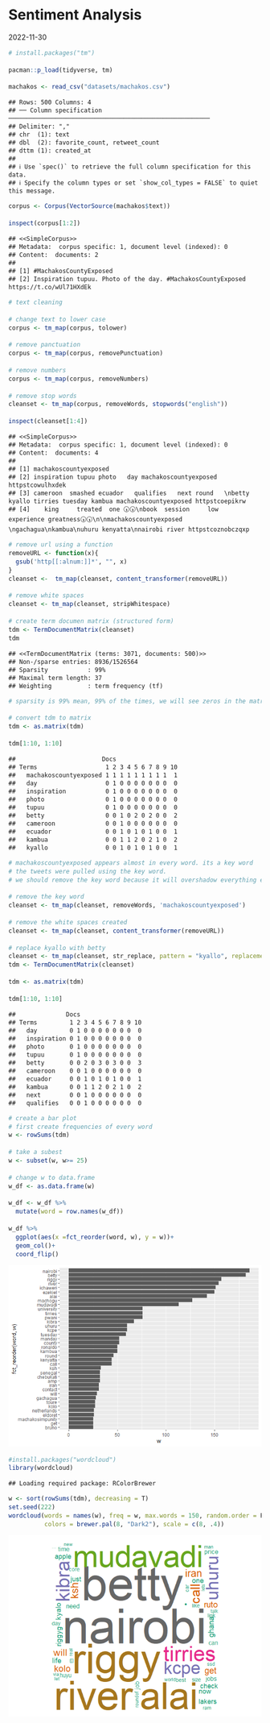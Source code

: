 Sentiment Analysis
================
2022-11-30

``` r
# install.packages("tm")

pacman::p_load(tidyverse, tm)

machakos <- read_csv("datasets/machakos.csv")
```

    ## Rows: 500 Columns: 4
    ## ── Column specification ────────────────────────────────────────────────────────
    ## Delimiter: ","
    ## chr  (1): text
    ## dbl  (2): favorite_count, retweet_count
    ## dttm (1): created_at
    ## 
    ## ℹ Use `spec()` to retrieve the full column specification for this data.
    ## ℹ Specify the column types or set `show_col_types = FALSE` to quiet this message.

``` r
corpus <- Corpus(VectorSource(machakos$text))

inspect(corpus[1:2])
```

    ## <<SimpleCorpus>>
    ## Metadata:  corpus specific: 1, document level (indexed): 0
    ## Content:  documents: 2
    ## 
    ## [1] #MachakosCountyExposed                                                             
    ## [2] Inspiration tupuu. Photo of the day. #MachakosCountyExposed https://t.co/wUl71HXdEk

``` r
# text cleaning

# change text to lower case
corpus <- tm_map(corpus, tolower)

# remove panctuation
corpus <- tm_map(corpus, removePunctuation)

# remove numbers
corpus <- tm_map(corpus, removeNumbers)

# remove stop words
cleanset <- tm_map(corpus, removeWords, stopwords("english"))

inspect(cleanset[1:4])
```

    ## <<SimpleCorpus>>
    ## Metadata:  corpus specific: 1, document level (indexed): 0
    ## Content:  documents: 4
    ## 
    ## [1] machakoscountyexposed                                                                                                                                                        
    ## [2] inspiration tupuu photo   day machakoscountyexposed httpstcowulhxdek                                                                                                         
    ## [3] cameroon  smashed ecuador   qualifies   next round   \nbetty kyallo tirries tuesday kambua machakoscountyexposed httpstcoepikrw                                              
    ## [4]    king     treated  one 🕠🕠\nbook  session     low    experience greatness🕠🕠\n\nmachakoscountyexposed \ngachagua\nkambua\nuhuru kenyatta\nnairobi river httpstcoznobczqxp

``` r
# remove url using a function
removeURL <- function(x){
  gsub('http[[:alnum:]]*', "", x)
}
cleanset <-  tm_map(cleanset, content_transformer(removeURL))

# remove white spaces
cleanset <- tm_map(cleanset, stripWhitespace)

# create term documen matrix (structured form)
tdm <- TermDocumentMatrix(cleanset)
tdm 
```

    ## <<TermDocumentMatrix (terms: 3071, documents: 500)>>
    ## Non-/sparse entries: 8936/1526564
    ## Sparsity           : 99%
    ## Maximal term length: 37
    ## Weighting          : term frequency (tf)

``` r
# sparsity is 99% mean, 99% of the times, we will see zeros in the matrix

# convert tdm to matrix
tdm <- as.matrix(tdm)

tdm[1:10, 1:10]
```

    ##                        Docs
    ## Terms                   1 2 3 4 5 6 7 8 9 10
    ##   machakoscountyexposed 1 1 1 1 1 1 1 1 1  1
    ##   day                   0 1 0 0 0 0 0 0 0  0
    ##   inspiration           0 1 0 0 0 0 0 0 0  0
    ##   photo                 0 1 0 0 0 0 0 0 0  0
    ##   tupuu                 0 1 0 0 0 0 0 0 0  0
    ##   betty                 0 0 1 0 2 0 2 0 0  2
    ##   cameroon              0 0 1 0 0 0 0 0 0  0
    ##   ecuador               0 0 1 0 1 0 1 0 0  1
    ##   kambua                0 0 1 1 2 0 2 1 0  2
    ##   kyallo                0 0 1 0 1 0 1 0 0  1

``` r
# machakoscountyexposed appears almost in every word. its a key word
# the tweets were pulled using the key word.
# we should remove the key word because it will overshadow everything else

# remove the key word
cleanset <- tm_map(cleanset, removeWords, 'machakoscountyexposed')

# remove the white spaces created
cleanset <- tm_map(cleanset, content_transformer(removeURL))

# replace kyallo with betty
cleanset <- tm_map(cleanset, str_replace, pattern = "kyallo", replacement = "betty")
tdm <- TermDocumentMatrix(cleanset)

tdm <- as.matrix(tdm)

tdm[1:10, 1:10]
```

    ##              Docs
    ## Terms         1 2 3 4 5 6 7 8 9 10
    ##   day         0 1 0 0 0 0 0 0 0  0
    ##   inspiration 0 1 0 0 0 0 0 0 0  0
    ##   photo       0 1 0 0 0 0 0 0 0  0
    ##   tupuu       0 1 0 0 0 0 0 0 0  0
    ##   betty       0 0 2 0 3 0 3 0 0  3
    ##   cameroon    0 0 1 0 0 0 0 0 0  0
    ##   ecuador     0 0 1 0 1 0 1 0 0  1
    ##   kambua      0 0 1 1 2 0 2 1 0  2
    ##   next        0 0 1 0 0 0 0 0 0  0
    ##   qualifies   0 0 1 0 0 0 0 0 0  0

``` r
# create a bar plot
# first create frequencies of every word
w <- rowSums(tdm)

# take a subest
w <- subset(w, w>= 25)

# change w to data.frame
w_df <- as.data.frame(w)

w_df <- w_df %>% 
  mutate(word = row.names(w_df))

w_df %>% 
  ggplot(aes(x =fct_reorder(word, w), y = w))+
  geom_col()+
  coord_flip()
```

![](sentiment-A_files/figure-gfm/unnamed-chunk-1-1.png)<!-- -->

``` r
#install.packages("wordcloud")
library(wordcloud)
```

    ## Loading required package: RColorBrewer

``` r
w <- sort(rowSums(tdm), decreasing = T)
set.seed(222)
wordcloud(words = names(w), freq = w, max.words = 150, random.order = F, min.freq = 5, 
          colors = brewer.pal(8, "Dark2"), scale = c(8, .4))
```

![](sentiment-A_files/figure-gfm/unnamed-chunk-1-2.png)<!-- -->
